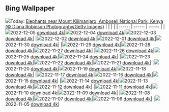 ## Bing Wallpaper
![](./wallpaper/2022-12-05.jpg)Today: [Elephants near Mount Kilimanjaro, Amboseli National Park, Kenya (© Diana Robinson Photography/Getty Images)](./wallpaper/2022-12-05.jpg)
|      |      |      |
| :----: | :----: | :----: |
|![](./wallpaper/2022-12-05_sm.jpg)2022-12-05 [download 4k](./wallpaper/2022-12-05.jpg)|![](./wallpaper/2022-12-04_sm.jpg)2022-12-04 [download 4k](./wallpaper/2022-12-04.jpg)|![](./wallpaper/2022-12-03_sm.jpg)2022-12-03 [download 4k](./wallpaper/2022-12-03.jpg)|
|![](./wallpaper/2022-12-02_sm.jpg)2022-12-02 [download 4k](./wallpaper/2022-12-02.jpg)|![](./wallpaper/2022-12-01_sm.jpg)2022-12-01 [download 4k](./wallpaper/2022-12-01.jpg)|![](./wallpaper/2022-11-30_sm.jpg)2022-11-30 [download 4k](./wallpaper/2022-11-30.jpg)|
|![](./wallpaper/2022-11-29_sm.jpg)2022-11-29 [download 4k](./wallpaper/2022-11-29.jpg)|![](./wallpaper/2022-11-28_sm.jpg)2022-11-28 [download 4k](./wallpaper/2022-11-28.jpg)|![](./wallpaper/2022-11-27_sm.jpg)2022-11-27 [download 4k](./wallpaper/2022-11-27.jpg)|
|![](./wallpaper/2022-11-26_sm.jpg)2022-11-26 [download 4k](./wallpaper/2022-11-26.jpg)|![](./wallpaper/2022-11-25_sm.jpg)2022-11-25 [download 4k](./wallpaper/2022-11-25.jpg)|![](./wallpaper/2022-11-24_sm.jpg)2022-11-24 [download 4k](./wallpaper/2022-11-24.jpg)|
|![](./wallpaper/2022-11-23_sm.jpg)2022-11-23 [download 4k](./wallpaper/2022-11-23.jpg)|![](./wallpaper/2022-11-22_sm.jpg)2022-11-22 [download 4k](./wallpaper/2022-11-22.jpg)|![](./wallpaper/2022-11-21_sm.jpg)2022-11-21 [download 4k](./wallpaper/2022-11-21.jpg)|
|![](./wallpaper/2022-11-20_sm.jpg)2022-11-20 [download 4k](./wallpaper/2022-11-20.jpg)|![](./wallpaper/2022-11-19_sm.jpg)2022-11-19 [download 4k](./wallpaper/2022-11-19.jpg)|![](./wallpaper/2022-11-18_sm.jpg)2022-11-18 [download 4k](./wallpaper/2022-11-18.jpg)|
|![](./wallpaper/2022-11-17_sm.jpg)2022-11-17 [download 4k](./wallpaper/2022-11-17.jpg)|![](./wallpaper/2022-11-16_sm.jpg)2022-11-16 [download 4k](./wallpaper/2022-11-16.jpg)|![](./wallpaper/2022-11-15_sm.jpg)2022-11-15 [download 4k](./wallpaper/2022-11-15.jpg)|
|![](./wallpaper/2022-11-14_sm.jpg)2022-11-14 [download 4k](./wallpaper/2022-11-14.jpg)|![](./wallpaper/2022-11-13_sm.jpg)2022-11-13 [download 4k](./wallpaper/2022-11-13.jpg)|![](./wallpaper/2022-11-12_sm.jpg)2022-11-12 [download 4k](./wallpaper/2022-11-12.jpg)|
|![](./wallpaper/2022-11-11_sm.jpg)2022-11-11 [download 4k](./wallpaper/2022-11-11.jpg)|![](./wallpaper/2022-11-10_sm.jpg)2022-11-10 [download 4k](./wallpaper/2022-11-10.jpg)|![](./wallpaper/2022-11-09_sm.jpg)2022-11-09 [download 4k](./wallpaper/2022-11-09.jpg)|
|![](./wallpaper/2022-11-08_sm.jpg)2022-11-08 [download 4k](./wallpaper/2022-11-08.jpg)|![](./wallpaper/2022-11-07_sm.jpg)2022-11-07 [download 4k](./wallpaper/2022-11-07.jpg)|![](./wallpaper/2022-11-06_sm.jpg)2022-11-06 [download 4k](./wallpaper/2022-11-06.jpg)|
|![](./wallpaper/2022-11-05_sm.jpg)2022-11-05 [download 4k](./wallpaper/2022-11-05.jpg)|